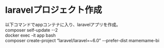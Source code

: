 # laravelプロジェクト作成  
以下コマンドでappコンテナに入り、laravelアプリを作成。  
composer self-update --2  
docker exec -it app bash  
composer create-project “laravel/laravel=~6.0” --prefer-dist mamemame-bi 
